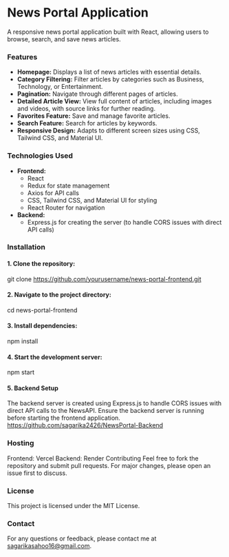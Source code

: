 # News Portal Application

A responsive news portal application built with React, allowing users to browse, search, and save news articles.

### Features

- **Homepage:** Displays a list of news articles with essential details.
- **Category Filtering:** Filter articles by categories such as Business, Technology, or Entertainment.
- **Pagination:** Navigate through different pages of articles.
- **Detailed Article View:** View full content of articles, including images and videos, with source links for further reading.
- **Favorites Feature:** Save and manage favorite articles.
- **Search Feature:** Search for articles by keywords.
- **Responsive Design:** Adapts to different screen sizes using CSS, Tailwind CSS, and Material UI.

### Technologies Used

- **Frontend:**
  - React
  - Redux for state management
  - Axios for API calls
  - CSS, Tailwind CSS, and Material UI for styling
  - React Router for navigation
- **Backend:**
  - Express.js for creating the server (to handle CORS issues with direct API calls)

### Installation

#### 1. Clone the repository:
   git clone https://github.com/yourusername/news-portal-frontend.git

#### 2. Navigate to the project directory:
cd news-portal-frontend

#### 3. Install dependencies:
npm install

#### 4. Start the development server:
npm start

#### 5. Backend Setup
The backend server is created using Express.js to handle CORS issues with direct API calls to the NewsAPI. Ensure the backend server is running before starting the frontend application.
https://github.com/sagarika2426/NewsPortal-Backend


### Hosting 
Frontend: Vercel
Backend: Render
Contributing
Feel free to fork the repository and submit pull requests. For major changes, please open an issue first to discuss.

### License 
This project is licensed under the MIT License.

### Contact
For any questions or feedback, please contact me at sagarikasahoo16@gmail.com.
